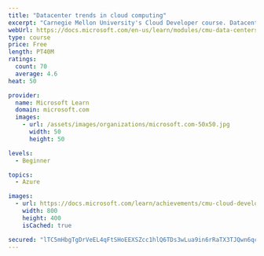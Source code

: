 ```yaml
---
title: "Datacenter trends in cloud computing"
excerpt: "Carnegie Mellon University's Cloud Developer course. Datacenters are what power the cloud. Learn what they are, how they work, and challenges in managing them."
webUrl: https://docs.microsoft.com/en-us/learn/modules/cmu-data-centers/
type: course
price: Free
length: PT40M
ratings:
  count: 70
  average: 4.6
heat: 50

provider:
  name: Microsoft Learn
  domain: microsoft.com
  images:
    - url: /assets/images/organizations/microsoft.com-50x50.jpg
      width: 50
      height: 50

levels:
  - Beginner

topics:
  - Azure

images:
  - url: https://docs.microsoft.com/learn/achievements/cmu-cloud-developer/understand-data-centers-social.png
    width: 800
    height: 400
    isCached: true

secured: "lTC5mHbgTgDrVeEL4qFtSHoEEXSZcc1hlQ6TDs3wLua9in6rRaTX3TJQwn6qcgM9Y/EhtgU+tQslXVvx5sc/heSWm6wMOmhHSzVQ/YSe4wNEQdXy59KKo0K9Nd9ymJX4VyOYcBC1E2d0QOMBmXzPRM3kgqzipfBrwEiSTquDDiZp3KRx12JJwGNtt6j/sVmjNgo5sD7+IkCIzAwU4HdeZJhbDwuDAxUNhqNEiMZGvS6LUDnrR7zOFZ9KSdF+g2T+yvZmJ73NNeJuviI+lC7re4KqeigIfmuAO2r4B93fwJGKrwJ214jL2EO8UD+KS6CejkX6OEPqRcu95ERiKpCdZVYT9G50jf4cW8fgxhXA5bahwO/zkSxgcJ5oSDHa24db4aO90CTSjjr99zGEWbikOPxtuLEpj2+vJqW4URdff9c=;+OBOnMCsXgd1VcRtvG73cQ=="
---
```


